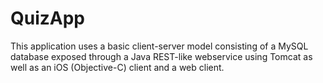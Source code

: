 QuizApp
=======

This application uses a basic client-server model consisting of a MySQL database exposed through a Java REST-like webservice using Tomcat as well as an iOS (Objective-C) client and a web client.
